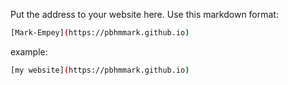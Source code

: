 Put the address to your website here. Use this markdown format:

```bash
[Mark-Empey](https://pbhmmark.github.io)
```

example:
```bash
[my website](https://pbhmmark.github.io)
```
